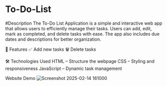 # To-Do-List

#Description
The To-Do List Application is a simple and interactive web app that allows users to efficiently manage their tasks. Users can add, edit, mark as completed, and delete tasks with ease. The app also includes due dates and descriptions for better organization.

🚀 Features
✅ Add new tasks
🗑️ Delete tasks

🛠️ Technologies Used
HTML – Structure the webpage
CSS – Styling and responsiveness
JavaScript – Dynamic task management

Website Demo
![Screenshot 2025-02-14 161000](https://github.com/user-attachments/assets/7b2c76a3-2952-4d52-a37b-6cf21c676ce2)


